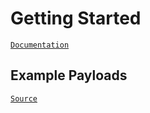 # Getting Started
[`Documentation`](https://www.jesusninoc.com/12/26/ducky-script-api/)

## Example Payloads
[`Source`](https://web.archive.org/web/20220902032808/https://github.com/hak5darren/USB-Rubber-Ducky/wiki/Payloads)
